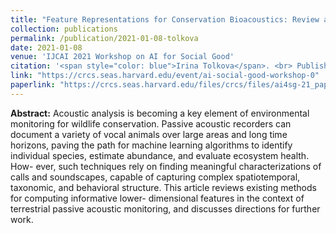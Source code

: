 ```yaml
---
title: "Feature Representations for Conservation Bioacoustics: Review and Discussion"
collection: publications
permalink: /publication/2021-01-08-tolkova
date: 2021-01-08
venue: 'IJCAI 2021 Workshop on AI for Social Good'
citation: '<span style="color: blue">Irina Tolkova</span>. <br> Published in <i> IJCAI 2020 Workshop on AI for Social Good </i> (2021).'
link: "https://crcs.seas.harvard.edu/event/ai-social-good-workshop-0"
paperlink: "https://crcs.seas.harvard.edu/files/crcs/files/ai4sg-21_paper_43.pdf"
---
```


**Abstract:** Acoustic analysis is becoming a key element of environmental monitoring for wildlife conservation. Passive acoustic recorders can document a variety of vocal animals over large areas and long time horizons, paving the path for machine learning algorithms to identify individual species, estimate abundance, and evaluate ecosystem health. How- ever, such techniques rely on finding meaningful characterizations of calls and soundscapes, capable of capturing complex spatiotemporal, taxonomic, and behavioral structure. This article reviews existing methods for computing informative lower- dimensional features in the context of terrestrial passive acoustic monitoring, and discusses directions for further work.
